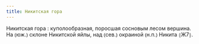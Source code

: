 ```yaml
---
title: Никитская гора
---
```


Никитская гора
: куполообразная, поросшая сосновым лесом вершина. На ⦅юж.⦆ склоне Никитской яйлы, над ⦅сев.⦆ окраиной ⦅н.п.⦆ Никита ⦃Ж7⦄.
